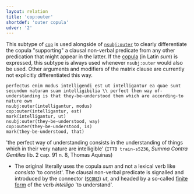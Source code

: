 ```yaml
---
layout: relation
title: 'cop:outer'
shortdef: 'outer copula'
udver: '2'
---
```


This subtype of [`cop`](la-dep/cop) is used alongside of [`nsubj:outer`](u-dep/nsubj-outer) to clearly differentiate the copula "supporting" a clausal non-verbal predicate from any other predication that might appear in the latter. If the [copula](la-pos/AUX) (in Latin *sum*) is expressed, this subtype is always used whenever `nsubj:outer` would also be used. Other arguments and modifiers of the matrix clause are currently not explicitly differentiated this way.


~~~ sdparse
perfectus enim modus intelligendi est ut intelligantur ea quae sunt secundum naturam suam intelligibilia \\ perfect then way of-understanding is that they-be-understood them which are according-to nature own
nsubj:outer(intelligantur, modus)
cop:outer(intelligantur, est)
mark(intelligantur, ut)
nsubj:outer(they-be-understood, way)
cop:outer(they-be-understood, is)
mark(they-be-understood, that)
~~~

'the perfect way of understanding consists in the understanding of things which in their very nature are intelligible' (`ITTB train-s5236`, *Summa Contra Gentiles* lib. 2 cap. 91 n. 8, Thomas Aquinas)

* The original literally uses the copula *sum* and not a lexical verb like *consisto* 'to consist'. The clausal non-verbal predicate is signalled and introduced by the connector ([`SCONJ`](la-pos/SCONJ)) *ut*, and headed by a so-called [finite form](la-feat/VerbForm) of the verb *intelligo* 'to understand'.
